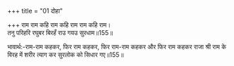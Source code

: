 +++
title = "01 दोहा"

+++
राम राम कहि राम कहि राम राम कहि राम।  
तनु परिहरि रघुबर बिरहँ राउ गयउ सुरधाम॥155॥  

भावार्थ:-राम-राम कहकर, फिर राम कहकर, फिर राम-राम कहकर और फिर राम कहकर राजा श्री राम के विरह में शरीर त्याग कर सुरलोक को सिधार गए॥155॥  



